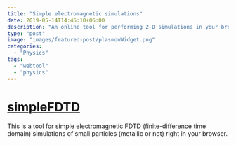 ```yaml
---
title: "Simple electromagnetic simulations"
date: 2019-05-14T14:46:10+06:00
description: "An online tool for performing 2-D simulations in your browser"
type: "post"
image: "images/featured-post/plasmonWidget.png"
categories:
  - "Physics"
tags:
  - "webtool"
  - "physics"
---
```


# [simpleFDTD](https://simplefdtd.waldocorp.com/)

This is a tool for simple electromagnetic FDTD (finite-difference time domain) simulations of small particles (metallic or not) right in your browser.
